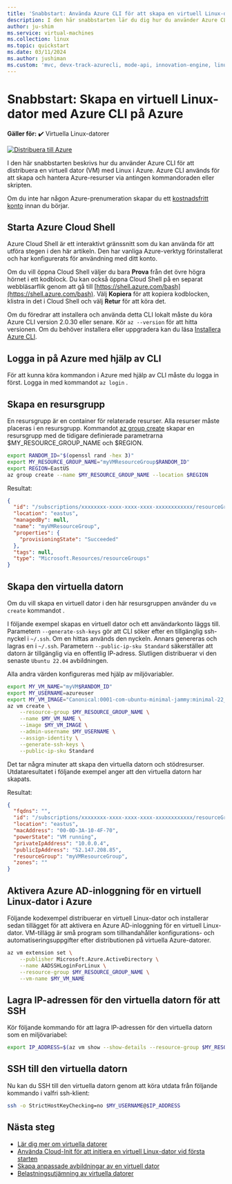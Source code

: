 ```yaml
---
title: 'Snabbstart: Använda Azure CLI för att skapa en virtuell Linux-dator'
description: I den här snabbstarten lär du dig hur du använder Azure CLI för att skapa en virtuell Linux-dator
author: ju-shim
ms.service: virtual-machines
ms.collection: linux
ms.topic: quickstart
ms.date: 03/11/2024
ms.author: jushiman
ms.custom: 'mvc, devx-track-azurecli, mode-api, innovation-engine, linux-related-content'
---
```


# Snabbstart: Skapa en virtuell Linux-dator med Azure CLI på Azure

**Gäller för:** :heavy_check_mark: Virtuella Linux-datorer

[![Distribuera till Azure](https://aka.ms/deploytoazurebutton)](https://go.microsoft.com/fwlink/?linkid=2262692)

I den här snabbstarten beskrivs hur du använder Azure CLI för att distribuera en virtuell dator (VM) med Linux i Azure. Azure CLI används för att skapa och hantera Azure-resurser via antingen kommandoraden eller skripten.

Om du inte har någon Azure-prenumeration skapar du ett [kostnadsfritt konto](https://azure.microsoft.com/free/?WT.mc_id=A261C142F) innan du börjar.

## Starta Azure Cloud Shell

Azure Cloud Shell är ett interaktivt gränssnitt som du kan använda för att utföra stegen i den här artikeln. Den har vanliga Azure-verktyg förinstallerat och har konfigurerats för användning med ditt konto. 

Om du vill öppna Cloud Shell väljer du bara **Prova** från det övre högra hörnet i ett kodblock. Du kan också öppna Cloud Shell på en separat webbläsarflik genom att gå till [https://shell.azure.com/bash](https://shell.azure.com/bash). Välj **Kopiera** för att kopiera kodblocken, klistra in det i Cloud Shell och välj **Retur** för att köra det.

Om du föredrar att installera och använda detta CLI lokalt måste du köra Azure CLI version 2.0.30 eller senare. Kör `az --version` för att hitta versionen. Om du behöver installera eller uppgradera kan du läsa [Installera Azure CLI]( /cli/azure/install-azure-cli).

## Logga in på Azure med hjälp av CLI

För att kunna köra kommandon i Azure med hjälp av CLI måste du logga in först. Logga in med kommandot `az login` .

## Skapa en resursgrupp

En resursgrupp är en container för relaterade resurser. Alla resurser måste placeras i en resursgrupp. Kommandot [az group create](/cli/azure/group) skapar en resursgrupp med de tidigare definierade parametrarna $MY_RESOURCE_GROUP_NAME och $REGION.

```bash
export RANDOM_ID="$(openssl rand -hex 3)"
export MY_RESOURCE_GROUP_NAME="myVMResourceGroup$RANDOM_ID"
export REGION=EastUS
az group create --name $MY_RESOURCE_GROUP_NAME --location $REGION
```

Resultat:

<!-- expected_similarity=0.3 -->
```json
{
  "id": "/subscriptions/xxxxxxxx-xxxx-xxxx-xxxx-xxxxxxxxxxxx/resourceGroups/myVMResourceGroup",
  "location": "eastus",
  "managedBy": null,
  "name": "myVMResourceGroup",
  "properties": {
    "provisioningState": "Succeeded"
  },
  "tags": null,
  "type": "Microsoft.Resources/resourceGroups"
}
```

## Skapa den virtuella datorn

Om du vill skapa en virtuell dator i den här resursgruppen använder du `vm create` kommandot . 

I följande exempel skapas en virtuell dator och ett användarkonto läggs till. Parametern `--generate-ssh-keys` gör att CLI söker efter en tillgänglig ssh-nyckel i `~/.ssh`. Om en hittas används den nyckeln. Annars genereras och lagras en i `~/.ssh`. Parametern `--public-ip-sku Standard` säkerställer att datorn är tillgänglig via en offentlig IP-adress. Slutligen distribuerar vi den senaste `Ubuntu 22.04` avbildningen.

Alla andra värden konfigureras med hjälp av miljövariabler.

```bash
export MY_VM_NAME="myVM$RANDOM_ID"
export MY_USERNAME=azureuser
export MY_VM_IMAGE="Canonical:0001-com-ubuntu-minimal-jammy:minimal-22_04-lts-gen2:latest"
az vm create \
    --resource-group $MY_RESOURCE_GROUP_NAME \
    --name $MY_VM_NAME \
    --image $MY_VM_IMAGE \
    --admin-username $MY_USERNAME \
    --assign-identity \
    --generate-ssh-keys \
    --public-ip-sku Standard
```

Det tar några minuter att skapa den virtuella datorn och stödresurser. Utdataresultatet i följande exempel anger att den virtuella datorn har skapats.

Resultat:
<!-- expected_similarity=0.3 -->
```json
{
  "fqdns": "",
  "id": "/subscriptions/xxxxxxxx-xxxx-xxxx-xxxx-xxxxxxxxxxxx/resourceGroups/myVMResourceGroup/providers/Microsoft.Compute/virtualMachines/myVM",
  "location": "eastus",
  "macAddress": "00-0D-3A-10-4F-70",
  "powerState": "VM running",
  "privateIpAddress": "10.0.0.4",
  "publicIpAddress": "52.147.208.85",
  "resourceGroup": "myVMResourceGroup",
  "zones": ""
}
```

## Aktivera Azure AD-inloggning för en virtuell Linux-dator i Azure

Följande kodexempel distribuerar en virtuell Linux-dator och installerar sedan tillägget för att aktivera en Azure AD-inloggning för en virtuell Linux-dator. VM-tillägg är små program som tillhandahåller konfigurations- och automatiseringsuppgifter efter distributionen på virtuella Azure-datorer.

```bash
az vm extension set \
    --publisher Microsoft.Azure.ActiveDirectory \
    --name AADSSHLoginForLinux \
    --resource-group $MY_RESOURCE_GROUP_NAME \
    --vm-name $MY_VM_NAME
```

## Lagra IP-adressen för den virtuella datorn för att SSH

Kör följande kommando för att lagra IP-adressen för den virtuella datorn som en miljövariabel:

```bash
export IP_ADDRESS=$(az vm show --show-details --resource-group $MY_RESOURCE_GROUP_NAME --name $MY_VM_NAME --query publicIps --output tsv)
```

## SSH till den virtuella datorn

<!--## Export the SSH configuration for use with SSH clients that support OpenSSH & SSH into the VM.
Log in to Azure Linux VMs with Azure AD supports exporting the OpenSSH certificate and configuration. That means you can use any SSH clients that support OpenSSH-based certificates to sign in through Azure AD. The following example exports the configuration for all IP addresses assigned to the VM:-->

<!--
```bash
yes | az ssh config --file ~/.ssh/config --name $MY_VM_NAME --resource-group $MY_RESOURCE_GROUP_NAME
```
-->

Nu kan du SSH till den virtuella datorn genom att köra utdata från följande kommando i valfri ssh-klient:

```bash
ssh -o StrictHostKeyChecking=no $MY_USERNAME@$IP_ADDRESS
```

## Nästa steg

* [Lär dig mer om virtuella datorer](../index.yml)
* [Använda Cloud-Init för att initiera en virtuell Linux-dator vid första starten](tutorial-automate-vm-deployment.md)
* [Skapa anpassade avbildningar av en virtuell dator](tutorial-custom-images.md)
* [Belastningsutjämning av virtuella datorer](../../load-balancer/quickstart-load-balancer-standard-public-cli.md)